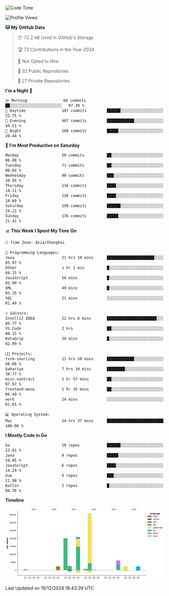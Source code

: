 <!--START_SECTION:waka-->
![Code Time](http://img.shields.io/badge/Code%20Time-2%2C993%20hrs%209%20mins-blue)

![Profile Views](http://img.shields.io/badge/Profile%20Views-0-blue)

**🐱 My GitHub Data** 

> 📦 72.2 kB Used in GitHub's Storage 
 > 
> 🏆 72 Contributions in the Year 2024
 > 
> 🚫 Not Opted to Hire
 > 
> 📜 32 Public Repositories 
 > 
> 🔑 27 Private Repositories 
 > 
**I'm a Night 🦉** 

```text
🌞 Morning                60 commits          ██░░░░░░░░░░░░░░░░░░░░░░░   07.30 % 
🌆 Daytime                187 commits         ██████░░░░░░░░░░░░░░░░░░░   22.75 % 
🌃 Evening                407 commits         ████████████░░░░░░░░░░░░░   49.51 % 
🌙 Night                  168 commits         █████░░░░░░░░░░░░░░░░░░░░   20.44 % 
```
📅 **I'm Most Productive on Saturday** 

```text
Monday                   50 commits          ██░░░░░░░░░░░░░░░░░░░░░░░   06.08 % 
Tuesday                  71 commits          ██░░░░░░░░░░░░░░░░░░░░░░░   08.64 % 
Wednesday                90 commits          ███░░░░░░░░░░░░░░░░░░░░░░   10.95 % 
Thursday                 116 commits         ████░░░░░░░░░░░░░░░░░░░░░   14.11 % 
Friday                   120 commits         ████░░░░░░░░░░░░░░░░░░░░░   14.60 % 
Saturday                 199 commits         ██████░░░░░░░░░░░░░░░░░░░   24.21 % 
Sunday                   176 commits         █████░░░░░░░░░░░░░░░░░░░░   21.41 % 
```


📊 **This Week I Spent My Time On** 

```text
🕑︎ Time Zone: Asia/Shanghai

💬 Programming Languages: 
Java                     21 hrs 10 mins      █████████████████████░░░░   85.97 % 
Other                    1 hr 1 min          █░░░░░░░░░░░░░░░░░░░░░░░░   04.15 % 
JavaScript               58 mins             █░░░░░░░░░░░░░░░░░░░░░░░░   03.99 % 
XML                      49 mins             █░░░░░░░░░░░░░░░░░░░░░░░░   03.35 % 
SQL                      21 mins             ░░░░░░░░░░░░░░░░░░░░░░░░░   01.49 % 

🔥 Editors: 
IntelliJ IDEA            22 hrs 6 mins       ██████████████████████░░░   89.77 % 
VS Code                  2 hrs               ██░░░░░░░░░░░░░░░░░░░░░░░   08.15 % 
DataGrip                 30 mins             █░░░░░░░░░░░░░░░░░░░░░░░░   02.09 % 

🐱‍💻 Projects: 
tsrm-sourcing            11 hrs 50 mins      ████████████░░░░░░░░░░░░░   48.06 % 
bahariya                 7 hrs 34 mins       ████████░░░░░░░░░░░░░░░░░   30.77 % 
misc-contract            1 hr 57 mins        ██░░░░░░░░░░░░░░░░░░░░░░░   07.97 % 
frontend-mono            1 hr 35 mins        ██░░░░░░░░░░░░░░░░░░░░░░░   06.49 % 
work                     24 mins             ░░░░░░░░░░░░░░░░░░░░░░░░░   01.65 % 

💻 Operating System: 
Mac                      24 hrs 37 mins      █████████████████████████   100.00 % 
```

**I Mostly Code in Go** 

```text
Go                       10 repos            ██████░░░░░░░░░░░░░░░░░░░   23.81 % 
Java                     8 repos             █████░░░░░░░░░░░░░░░░░░░░   19.05 % 
JavaScript               6 repos             ████░░░░░░░░░░░░░░░░░░░░░   14.29 % 
Vue                      5 repos             ███░░░░░░░░░░░░░░░░░░░░░░   11.90 % 
Kotlin                   2 repos             █░░░░░░░░░░░░░░░░░░░░░░░░   04.76 % 
```



**Timeline**

![Lines of Code chart](https://raw.githubusercontent.com/youtiaoguagua/youtiaoguagua/master/assets/bar_graph.png)


 Last Updated on 19/12/2024 18:43:39 UTC
<!--END_SECTION:waka-->